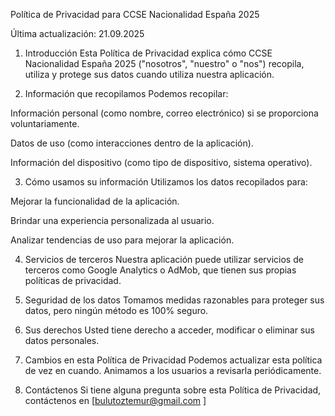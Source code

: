 Política de Privacidad para CCSE Nacionalidad España 2025

Última actualización: 21.09.2025

1. Introducción
Esta Política de Privacidad explica cómo CCSE Nacionalidad España 2025 ("nosotros", "nuestro" o "nos") recopila, utiliza y protege sus datos cuando utiliza nuestra aplicación.

2. Información que recopilamos
Podemos recopilar:

Información personal (como nombre, correo electrónico) si se proporciona voluntariamente.

Datos de uso (como interacciones dentro de la aplicación).

Información del dispositivo (como tipo de dispositivo, sistema operativo).

3. Cómo usamos su información
Utilizamos los datos recopilados para:

Mejorar la funcionalidad de la aplicación.

Brindar una experiencia personalizada al usuario.

Analizar tendencias de uso para mejorar la aplicación.

4. Servicios de terceros
Nuestra aplicación puede utilizar servicios de terceros como Google Analytics o AdMob, que tienen sus propias políticas de privacidad.

5. Seguridad de los datos
Tomamos medidas razonables para proteger sus datos, pero ningún método es 100% seguro.

6. Sus derechos
Usted tiene derecho a acceder, modificar o eliminar sus datos personales.

7. Cambios en esta Política de Privacidad
Podemos actualizar esta política de vez en cuando. Animamos a los usuarios a revisarla periódicamente.

8. Contáctenos
Si tiene alguna pregunta sobre esta Política de Privacidad, contáctenos en [bulutoztemur@gmail.com
]
